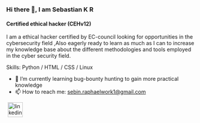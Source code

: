 ### Hi there 👋, I am Sebastian K R
#### Certified ethical hacker (CEHv12)
I am a ethical hacker certified by EC-council looking for opportunities in the cybersecurity field ,Also eagerly ready to learn as much as I can  to increase my knowledge base about the different methodologies and tools employed in the cyber security field. 

Skills: Python / HTML / CSS /  Linux 

- 🌱 I’m currently learning bug-bounty hunting to gain more practical knowledge 
- 📫 How to reach me: sebin.raphaelwork1@gmail.com 

![<img src='https://cdn.jsdelivr.net/npm/simple-icons@3.0.1/icons/github.svg' alt='github' height='40'>](https://github.com/SebastianRaphael)  [<img src='https://cdn.jsdelivr.net/npm/simple-icons@3.0.1/icons/linkedin.svg' alt='linkedin' height='40'>](https://www.linkedin.com/in/https://www.linkedin.com/in/sebastian-k-r-b289527a//)  













